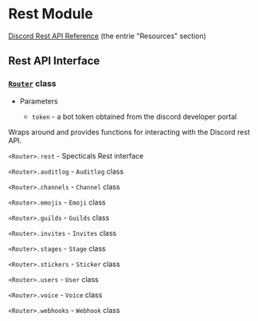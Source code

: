 # Rest Module

[Discord Rest API Reference](https://discord.com/developers/docs/resources/application) (the entrie "Resources" section)

## Rest API Interface

### [`Router`](https://bitbucket.org/kashimabot/spectaclespluginsys/src/main/src/Rest/Router.js) class
  
  - Parameters
    
    - `token` - a bot token obtained from the discord developer portal

Wraps around and provides functions for interacting with the Discord rest API.

`<Router>.rest` - Specticals Rest interface

`<Router>.auditlog` - `Auditlog` class

`<Router>.channels` - `Channel` class

`<Router>.emojis` - `Emoji` class

`<Router>.guilds` - `Guilds` class

`<Router>.invites` - `Invites` class

`<Router>.stages` - `Stage` class

`<Router>.stickers` - `Sticker` class

`<Router>.users` - `User` class

`<Router>.voice` - `Voice` class

`<Router>.webhooks` - `Webhook` class
